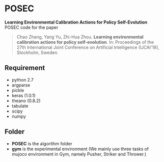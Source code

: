 # POSEC
**Learning Environmental Calibration Actions for Policy Self-Evolution**<br>
POSEC code for the paper
> Chao Zhang, Yang Yu, Zhi-Hua Zhou. **Learning environmental calibration actions for policy self-evolution**. In: Proceedings of the 27th International Joint Conference on Artificial Intelligence (IJCAI'18), Stockholm, Sweden.

## Requirement
- python 2.7
- argparse
- pickle
- keras (1.0.1)
- theano (0.8.2)
- tabulate
- scipy
- numpy

## Folder

- **POSEC** is the algorithm folder
- **gym** is the experimental environment (We mainly use three tasks of mujoco environment in Gym, namely Pusher, Striker and Thrower.)
